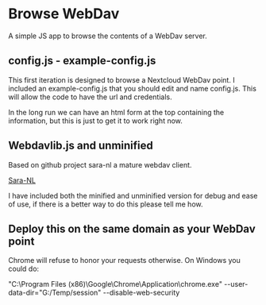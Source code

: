 Browse WebDav
============

A simple JS app to browse the contents of a WebDav server.

config.js - example-config.js
------------

This first iteration is designed to browse a Nextcloud WebDav point.   I
included an example-config.js that you should edit and name config.js.
This will allow the code to have the url and credentials.

In the long run we can have an html form at the top containing the
information, but this is just to get it to work right now.

Webdavlib.js and unminified
------------

Based on github project sara-nl a mature webdav client.

[Sara-NL](https://github.com/sara-nl/js-webdav-client)

I have included both the minified and unminified version for debug and ease of
use, if there is a better way to do this please tell me how.

Deploy this on the same domain as your WebDav point
------------

Chrome will refuse to honor your requests otherwise.
On Windows you could do: 

"C:\Program Files (x86)\Google\Chrome\Application\chrome.exe" --user-data-dir="G:/Temp/session" --disable-web-security


